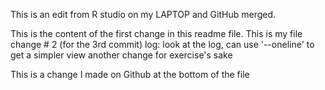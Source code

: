 This is an edit from R studio on my LAPTOP and GitHub merged.

This is the content of the first change in this readme file.
This is my file change # 2 (for the 3rd commit)
log: look at the log, can use '--oneline' to get a simpler view
another change for exercise's sake

This is a change I made on Github at the bottom of the file

